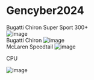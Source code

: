 # Gencyber2024
 
 Bugatti Chiron Super Sport 300+
<br>
![image](https://github.com/Tennis1324/Gencyber2024/assets/85146128/384b083e-fcb8-4ec4-beb8-40d7ccdd721e)
<br>
Bugatti Chiron
![image](https://github.com/Tennis1324/Gencyber2024/assets/85146128/4d6cebee-1ce5-4721-83f7-85793bedf59c)
<br>
McLaren Speedtail
![image](https://github.com/Tennis1324/Gencyber2024/assets/85146128/61997c6a-39e5-4174-9a7d-72a8d52118b5)
<br>
<p>
CPU

![image](https://github.com/Tennis1324/Gencyber2024/assets/85146128/03f3736d-b3ac-4a9f-b7b3-fa5c9662fe72)

</p>
